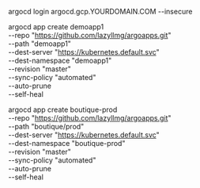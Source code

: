 argocd login argocd.gcp.YOURDOMAIN.COM --insecure


argocd app create demoapp1\
      --repo "https://github.com/lazyllmg/argoapps.git" \
      --path "demoapp1" \
      --dest-server "https://kubernetes.default.svc" \
      --dest-namespace "demoapp1" \
      --revision "master" \
      --sync-policy "automated" \
      --auto-prune \
      --self-heal

argocd app create boutique-prod \
      --repo "https://github.com/lazyllmg/argoapps.git" \
      --path "boutique/prod" \
      --dest-server "https://kubernetes.default.svc" \
      --dest-namespace "boutique-prod" \
      --revision "master" \
      --sync-policy "automated" \
      --auto-prune \
      --self-heal
